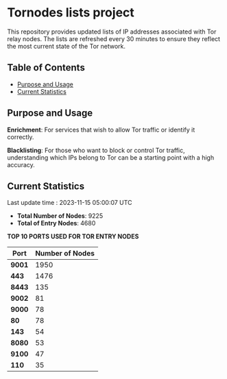 # Tornodes lists project

This repository provides updated lists of IP addresses associated with Tor relay nodes. The lists are refreshed every 30 minutes to ensure they reflect the most current state of the Tor network.

## Table of Contents

- [Purpose and Usage](#purpose-and-usage)
- [Current Statistics](#current-statistics)


## Purpose and Usage

**Enrichment**: For services that wish to allow Tor traffic or identify it correctly.

**Blacklisting**: For those who want to block or control Tor traffic, understanding which IPs belong to Tor can be a starting point with a high accuracy.

## Current Statistics

Last update time : 2023-11-15 05:00:07 UTC

- **Total Number of Nodes**: 9225
- **Total of Entry Nodes**: 4680

**TOP 10 PORTS USED FOR TOR ENTRY NODES**

| **Port** | **Number of Nodes** |
|------|-----------------|
| **9001**   | 1950  |
| **443**   | 1476  |
| **8443**   | 135  |
| **9002**   | 81  |
| **9000**   | 78  |
| **80**   | 78  |
| **143**   | 54  |
| **8080**   | 53  |
| **9100**   | 47  |
| **110**   | 35  |

